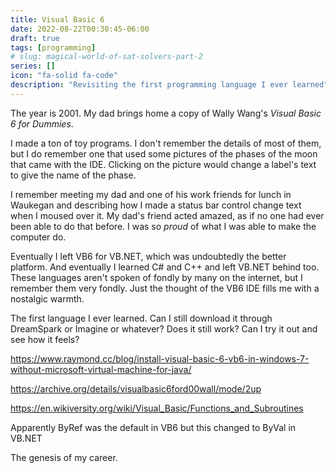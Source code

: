 ```yaml
---
title: Visual Basic 6
date: 2022-08-22T00:30:45-06:00
draft: true
tags: [programming]
# slug: magical-world-of-sat-solvers-part-2
series: []
icon: "fa-solid fa-code"
description: "Revisiting the first programming language I ever learned"
---
```



The year is 2001.
My dad brings home a copy of Wally Wang's *Visual Basic 6 for Dummies*.

I made a ton of toy programs. I don't remember the details of most of them,
but I do remember one that used some pictures of the phases of the moon
that came with the IDE. Clicking on the picture would change a label's
text to give the name of the phase.

I remember meeting my dad and one of his work friends for lunch in Waukegan
and describing how I made a status bar control change text when I moused over it.
My dad's friend acted amazed, as if no one had ever been able to do that before.
I was so *proud* of what I was able to make the computer do.

Eventually I left VB6 for VB.NET, which was undoubtedly the better platform.
And eventually I learned C# and C++ and left VB.NET behind too.
These languages aren't spoken of fondly by many on the internet,
but I remember them very fondly.
Just the thought of the VB6 IDE fills me with a nostalgic warmth.




The first language I ever learned.
Can I still download it through DreamSpark or Imagine or whatever?
Does it still work?
Can I try it out and see how it feels?

https://www.raymond.cc/blog/install-visual-basic-6-vb6-in-windows-7-without-microsoft-virtual-machine-for-java/


https://archive.org/details/visualbasic6ford00wall/mode/2up

https://en.wikiversity.org/wiki/Visual_Basic/Functions_and_Subroutines


Apparently ByRef was the default in VB6 but this changed to ByVal in VB.NET

The genesis of my career.
